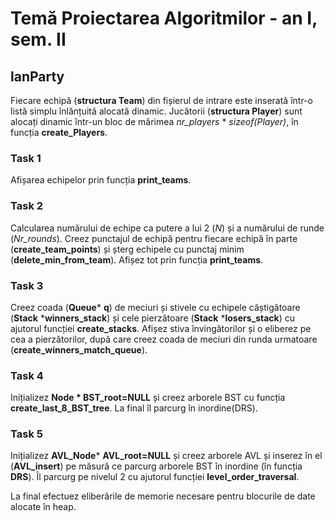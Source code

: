 
# Temă Proiectarea Algoritmilor - an I, sem. II
## lanParty

Fiecare echipă (**structura Team**) din fișierul de intrare este inserată într-o listă simplu înlănțuită alocată dinamic. Jucătorii (**structura Player**) sunt alocați dinamic într-un bloc de mărimea *nr_players* * *sizeof(Player)*, în funcția **create_Players**. 


### Task 1

Afișarea echipelor prin funcția **print_teams**.

### Task 2
Calcularea numărului de echipe ca putere a lui 2 (*N*) și a numărului de runde (*Nr_rounds*). Creez punctajul de echipă pentru fiecare echipă în parte (**create_team_points**) și șterg echipele cu punctaj minim (**delete_min_from_team**). Afișez tot prin funcția **print_teams**.

### Task 3
Creez coada (**Queue*** **q**) de meciuri și stivele cu echipele câștigătoare (**Stack** ***winners_stack**) și cele pierzătoare (**Stack** ***losers_stack**) cu ajutorul funcției **create_stacks**. Afișez stiva învingătorilor și o eliberez pe cea a pierzătorilor, după care creez coada de meciuri din runda urmatoare (**create_winners_match_queue**).

### Task 4
Inițializez **Node * BST_root=NULL** și creez arborele BST cu funcția **create_last_8_BST_tree**. La final îl parcurg în inordine(DRS).

### Task 5
Inițializez **AVL_Node*** **AVL_root=NULL** și creez arborele AVL și inserez în el (**AVL_insert**) pe măsură ce parcurg arborele BST în inordine (în funcția **DRS**). Îl parcurg pe nivelul 2 cu ajutorul funcției **level_order_traversal**.

La final efectuez eliberările de memorie necesare pentru blocurile de date alocate în heap.
